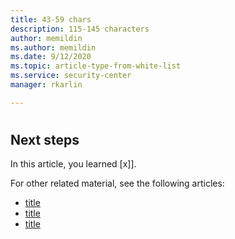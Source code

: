 ```yaml
---
title: 43-59 chars 
description: 115-145 characters
author: memildin
ms.author: memildin
ms.date: 9/12/2020
ms.topic: article-type-from-white-list
ms.service: security-center
manager: rkarlin

---
```


# 





##



##




## Next steps

In this article, you learned [x]]. 

For other related material, see the following articles: 

- [title](page.md)
- [title](page.md)
- [title](page.md)